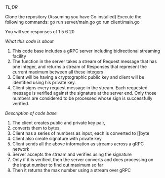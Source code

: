 *TL;DR*

Clone the repository (Assuming you have Go installed)
Execute the following commands:
go run server/main.go
go run client/main.go

You will see responses of 1 5 6 20 

*What this code is about*
1. This code base includes a gRPC server including bidirectional streaming facility
2. The function in the server takes a stream of Request message that has one integer, and returns a stream of Responses that represent the current maximum between all these integers
3. Client will be having a cryptographic public key and client will be identified using his private key. 
4. Client signs every request message in the stream. Each requested message is verified against the signature at the server end. Only those numbers are considered to be processed whose sign is successfully verified.

*Description of code base*
1. The client creates public and private key pair,
2. converts them to bytes,
3. Client has a series of numbers as input, each is converted to []byte
4. Client also create signature with private key
5. Client sends all the above information as streams across a gRPC network
6. Server accepts the stream and verifies using the signature
7. Only if it is verified, then the server converts and does processing on the input number to find out maximum so far
8. Then it returns the max number using a stream over gRPC 



